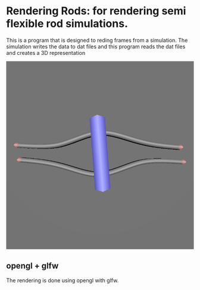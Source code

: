 # Rendering Rods: for rendering semi flexible rod simulations.

This is a program that is designed to reding frames from a simulation.
The simulation writes the data to dat files and this program reads the
dat files and creates a 3D representation

![two filaments and a motor](testing-1.gif)

## opengl + glfw

The rendering is done using opengl with glfw. 
